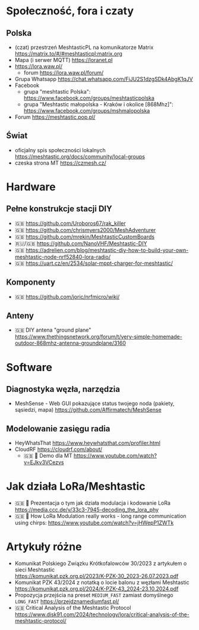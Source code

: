 # Społeczność, fora i czaty

## Polska
- (czat) przestrzeń MeshtasticPL na komunikatorze Matrix https://matrix.to/#/#meshtasticpl:matrix.org
- Mapa (i serwer MQTT) https://loranet.pl
- https://lora.waw.pl/
  - forum https://lora.waw.pl/forum/
- Grupa Whatsapp https://chat.whatsapp.com/FiJU2S1dzgSDk4AbgK1qJV
- Facebook
  - grupa "meshtastic Polska": https://www.facebook.com/groups/meshtasticpolska
  - grupa "Meshtastic małopolska - Kraków i okolice [868Mhz]": https://www.facebook.com/groups/mshmalopolska
- Forum https://meshtastic.pop.pl/

## Świat
- oficjalny spis społeczności lokalnych https://meshtastic.org/docs/community/local-groups
- czeska strona MT https://czmesh.cz/

# Hardware

## Pełne konstrukcje stacji DIY

- :uk: https://github.com/Uroboros67/rak_killer
- :uk: https://github.com/chrismyers2000/MeshAdventurer
- :uk: https://github.com/mrekin/MeshtasticCustomBoards
- :ru:/:uk: https://github.com/NanoVHF/Meshtastic-DIY
- :uk: https://adrelien.com/blog/meshtastic-diy-how-to-build-your-own-meshtastic-node-nrf52840-lora-radio/
- :uk: https://uart.cz/en/2534/solar-mppt-charger-for-meshtastic/

## Komponenty

- :uk: https://github.com/joric/nrfmicro/wiki/

## Anteny

- :uk: DIY antena "ground plane" https://www.thethingsnetwork.org/forum/t/very-simple-homemade-outdoor-868mhz-antenna-groundplane/3160

# Software

## Diagnostyka węzła, narzędzia

- MeshSense - Web GUI pokazujące status twojego noda (pakiety, sąsiedzi, mapa) https://github.com/Affirmatech/MeshSense

## Modelowanie zasięgu radia

- HeyWhatsThat https://www.heywhatsthat.com/profiler.html
- CloudRF https://cloudrf.com/about/
  - :uk: :movie_camera: Demo dla MT https://www.youtube.com/watch?v=EJkv3VCezvs

# Jak działa LoRa/Meshtastic

- :uk: :movie_camera: Prezentacja o tym jak działa modulacja i kodowanie LoRa https://media.ccc.de/v/33c3-7945-decoding_the_lora_phy
- :uk: :movie_camera: How LoRa Modulation really works - long range communication using chirps: https://www.youtube.com/watch?v=jHWepP1ZWTk

# Artykuły różne

- Komunikat Polskiego Związku Krótkofalowców 30/2023 z artykułem o sieci Meshtastic<br>https://komunikat.pzk.org.pl/2023/K-PZK-30_2023-26.07.2023.pdf
- Komunikat PZK 43/2024 z notatką o locie balonu z węzłami Meshtastic<br>https://komunikat.pzk.org.pl/2024/K-PZK-43_2024-23.10.2024.pdf
- Propozycja przejścia na preset `MEDIUM_FAST` zamiast domyślnego `LONG_FAST` https://przejdznamediumfast.pl/
- :uk: Critical Analysis of the Meshtastic Protocol<br>https://www.disk91.com/2024/technology/lora/critical-analysis-of-the-meshtastic-protocol/


